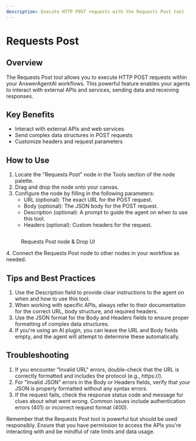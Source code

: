 ```yaml
---
description: Execute HTTP POST requests with the Requests Post tool
---
```


# Requests Post

## Overview

The Requests Post tool allows you to execute HTTP POST requests within your AnswerAgentAI workflows. This powerful feature enables your agents to interact with external APIs and services, sending data and receiving responses.

## Key Benefits

-   Interact with external APIs and web services
-   Send complex data structures in POST requests
-   Customize headers and request parameters

## How to Use

1. Locate the "Requests Post" node in the Tools section of the node palette.
2. Drag and drop the node onto your canvas.
3. Configure the node by filling in the following parameters:
    - URL (optional): The exact URL for the POST request.
    - Body (optional): The JSON body for the POST request.
    - Description (optional): A prompt to guide the agent on when to use this tool.
    - Headers (optional): Custom headers for the request.

<!-- TODO: Add a screenshot of the Requests Post node configuration panel -->
<figure><img src="/.gitbook/assets/screenshots/requestpost.png" alt="" /><figcaption><p> Requests Post node   &#x26; Drop UI</p></figcaption></figure>
4. Connect the Requests Post node to other nodes in your workflow as needed.

## Tips and Best Practices

1. Use the Description field to provide clear instructions to the agent on when and how to use this tool.
2. When working with specific APIs, always refer to their documentation for the correct URL, body structure, and required headers.
3. Use the JSON format for the Body and Headers fields to ensure proper formatting of complex data structures.
4. If you're using an AI plugin, you can leave the URL and Body fields empty, and the agent will attempt to determine these automatically.

## Troubleshooting

1. If you encounter "Invalid URL" errors, double-check that the URL is correctly formatted and includes the protocol (e.g., https://).
2. For "Invalid JSON" errors in the Body or Headers fields, verify that your JSON is properly formatted without any syntax errors.
3. If the request fails, check the response status code and message for clues about what went wrong. Common issues include authentication errors (401) or incorrect request format (400).

Remember that the Requests Post tool is powerful but should be used responsibly. Ensure that you have permission to access the APIs you're interacting with and be mindful of rate limits and data usage.
